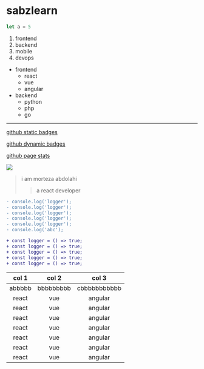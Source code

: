 # sabzlearn
```javascript
let a = 5
```
1. frontend
2. backend
3. mobile
4. devops

- frontend
    - react
    - vue
    - angular
- backend
    - python
    - php
    - go
---
[github static badges](https://github.com/alexandresanlim/Badges4-README.md-Profile?tab=readme-ov-file#-games-)

[github dynamic badges](https://github.com/alexandresanlim/Badges4-README.md-Profile-Dynamic)

[github page stats](https://github.com/anuraghazra/github-readme-stats)

![](https://github-readme-activity-graph.vercel.app/graph?username=morteza2323&theme=react)

> i am morteza abdolahi
>> a react developer

```diff
- console.log('logger');
- console.log('logger');
- console.log('logger');
- console.log('logger');
- console.log('logger');
- console.log('abc');

+ const logger = () => true;
+ const logger = () => true;
+ const logger = () => true;
+ const logger = () => true;
+ const logger = () => true;
```

|col 1|col 2|col 3|
| :-: | :-: | :-: |
| abbbbb | bbbbbbbbb | cbbbbbbbbbbb |
| react | vue | angular |
| react | vue | angular |
| react | vue | angular |
| react | vue | angular |
| react | vue | angular |
| react | vue | angular |
| react | vue | angular |
